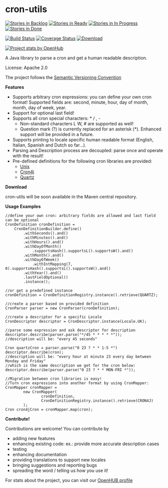 cron-utils
===========

[![Stories in Backlog](https://badge.waffle.io/jmrozanec/cron-utils.svg?label=backlog&title=Backlog)](http://waffle.io/jmrozanec/cron-utils)
[![Stories in Ready](https://badge.waffle.io/jmrozanec/cron-utils.svg?label=ready&title=Ready)](http://waffle.io/jmrozanec/cron-utils)
[![Stories in In Progress](https://badge.waffle.io/jmrozanec/cron-utils.svg?label=inprogress&title=InProgress)](http://waffle.io/jmrozanec/cron-utils)
[![Stories in Done](https://badge.waffle.io/jmrozanec/cron-utils.svg?label=done&title=Done)](http://waffle.io/jmrozanec/cron-utils)

[![Build Status](https://travis-ci.org/jmrozanec/cron-utils.png?branch=master)](https://travis-ci.org/jmrozanec/cron-utils)
[![Coverage Status](https://coveralls.io/repos/jmrozanec/cron-utils/badge.png)](https://coveralls.io/r/jmrozanec/cron-utils)
[ ![Download](https://api.bintray.com/packages/jmrozanec/cron-utils/cron-utils/images/download.png) ](https://bintray.com/jmrozanec/cron-utils/cron-utils/_latestVersion)

[![Project stats by OpenHub](https://www.openhub.net/p/cron-utils/widgets/project_thin_badge.gif)](https://www.openhub.net/p/cron-utils/)

A Java library to parse a cron and get a human readable description.

License: Apache 2.0

The project follows the [Semantic Versioning Convention](http://semver.org/)

**Features**

 * Supports arbitrary cron expressions: you can define your own cron format! Supported fields are: second, minute, hour, day of month, month, day of week, year.
 * Support for optional last field!
 * Supports all cron special characters: * / , -
    * Non-standard characters L W, # are supported as well!
    * Question mark (?) is currently replaced for an asterisk (*). Enhanced support will be provided in a future.
 * Supports printing to locale specific human readable format (English, Italian, Spanish and Dutch so far...).
 * Parsing and Description process are decoupled: parse once and operate with the result!
 * Pre-defined definitions for the following cron libraries are provided:
    * [Unix](http://www.unix.com/man-page/linux/5/crontab/)
    * [Cron4j](http://www.sauronsoftware.it/projects/cron4j/)
    * [Quartz](http://quartz-scheduler.org/)

**Download**

cron-utils will be soon available in the Maven central repository.

**Usage Examples**

    //define your own cron: arbitrary fields are allowed and last field can be optional
    CronDefinition cronDefinition =
        CronDefinitionBuilder.define()
            .withSeconds().and()
            .withMinutes().and()
            .withHours().and()
            .withDayOfMonth()
                .supportsHash().supportsL().supportsW().and()
            .withMonth().and()
            .withDayOfWeek()
                .withIntMapping(7, 0).supportsHash().supportsL().supportsW().and()
            .withYear().and()
            .lastFieldOptional()
            .instance();

    //or get a predefined instance
    cronDefinition = CronDefinitionRegistry.instance().retrieve(QUARTZ);

    //create a parser based on provided definition
    CronParser parser = new CronParser(cronDefinition);

    //create a descriptor for a specific Locale
    CronDescriptor descriptor = CronDescriptor.instance(Locale.UK);

    //parse some expression and ask descriptor for description
    descriptor.describe(parser.parse("*/45 * * * * *"));
    //description will be: "every 45 seconds"

    Cron quartzCron = parser.parse("0 23 ? * * 1-5 *")
    descriptor.describe(cron);
    //description will be: "every hour at minute 23 every day between Monday and Friday"
    //which is the same description we get for the cron below:
    descriptor.describe(parser.parse("0 23 ? * * MON-FRI *"));

    //Migration between cron libraries is easy!
    //Turn cron expressions into another format by using CronMapper:
    CronMapper cronMapper =
            new CronMapper(
                    cronDefinition,
                    CronDefinitionRegistry.instance().retrieve(CRON4J)
            );
    Cron cron4jCron = cronMapper.map(cron);

**Contribute!**

Contributions are welcome! You can contribute by
 * adding new features
 * enhancing existing code: ex.: provide more accurate description cases
 * testing
 * enhancing documentation
 * providing translations to support new locales
 * bringing suggestions and reporting bugs
 * spreading the word / telling us how you use it!


For stats about the project, you can visit our [OpenHUB profile](https://www.openhub.net/p/cron-utils)
